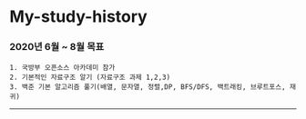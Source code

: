 # My-study-history
### 2020년 6월 ~ 8월 목표
    1. 국방부 오픈소스 아카데미 참가
    2. 기본적인 자료구조 알기 (자료구조 과제 1,2,3)
    3. 백준 기본 알고리즘 풀기(배열, 문자열, 정렬,DP, BFS/DFS, 백트래킹, 브루트포스, 재귀)
* * *